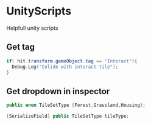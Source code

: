 # UnityScripts
Helpfull unity scripts

## Get tag 
```cs
if( hit.transform.gameObject.tag == "Interact"){
  Debug.Log("Colide with interact tile");
}
```
## Get dropdown in inspector
```cs
public enum TileSetType {Forest,Grassland,Housing};

[SerializeField] public TileSetType tileType;
```
